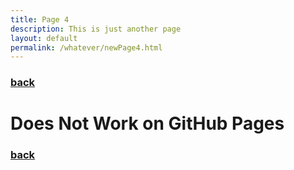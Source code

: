 ```yaml
---
title: Page 4
description: This is just another page
layout: default
permalink: /whatever/newPage4.html
---
```


### [back](./)

# Does Not Work on GitHub Pages

### [back](./)


